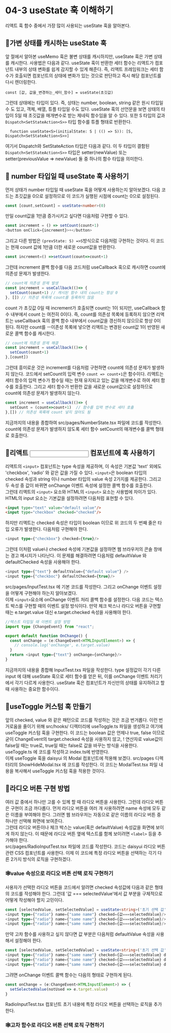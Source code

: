 # 04-3 useState 훅 이해하기
리액트 훅 함수 중에서 가장 많이 사용되는 useState 훅을 알아본다.

## 🎈가변 상태를 캐시하는 useState 훅
앞 절에서 알아본 useMemo 훅은 불변 상태를 캐시하지만, useState 훅은 가변 상태를 캐시한다. 사용법은 다음과 같다.
useState 훅이 반환한 세터 함수는 리액트가 컴포넌트 내부의 상태 변화를 쉽게 감지할 수 있게 해준다. 즉, 리액트 프레임워크는
세터 함수가 호출되면 컴포넌트의 상태에 변화가 있는 것으로 판단하고 즉시 해당 컴포넌트를 다시 렌더링한다.
```
const [값, 값을_변경하는_세터_함수] = useState(초깃값)
```
그런데 상태에는 타입이 있다. 즉, 상태는 number, boolean, string 같은 원시 타입일 수 도 있고, 객체, 배열, 튜플 타입일 수도 있다.
useState 훅의 선언문을 보면 상태의 타입이 S일 때 초깃값을 매개변수로 받는 제네릭 함수임을 알 수 있다. 또한 S 타입의 값과
`Dispatch<SetStateAction<S>>` 타입 함수를 튜플 형태로 반환한다.
```
  function useState<S>(initialState: S | (() => S)): [S, Dispatch<SetStateAction<S>>]
```
여기서 Dispatch와 SetStateAction 타입은 다음과 같다. 이 두 타입이 결함된 `Dispatch<SetStateAction<S>>` 타입은
setter(newValue) 또는 setter(previousValue => newValue) 둘 중 하나의 함수 타입을 의미한다.

## 🎈 number 타입일 때 useState 훅 사용하기
먼저 상태가 number 타입일 때 useState 훅을 어떻게 사용하는지 알아보겠다. 다음 코드는 초깃값을 0으로 설정하므로 이 코드가 실행된 시점에 count는 0으로 설정된다.
```typescript
const [count,setCount] = useState<number>(0)
```
만일 count값을 1만큼 증가시키고 싶다면 다음처럼 구현할 수 있다.
```typescript jsx
const increment = () => setCount(count+1)
<button onClick={increment}>+</button>
```
그리고 다른 방법은 `(prevState: S) =>S`방식으로 다음처럼 구현하는 것이다. 이 코드는 현재 count 값에 1만큼 더한 새로운 count값을 반환한다.
```typescript jsx
const increment=() =>setCount(count=>count+1)
```
그런데 increment 콜백 함수를 다음 코드처럼 useCallback 훅으로 캐시하면 count에 의존성 문제가 발생한다.

```typescript jsx
// count에 의존성 문제 발생
const increment = useCallback(()=> {
  setCount(count+1) // 캐시된 함수 내의 count는 항상 0
}, []) // 의존성 목록에 count를 등록하지 않음
```
count 가 초깃값 0일 때 increment가 호출되면 count는 1이 되지만, useCallback 함수 내부에서 count 는 여전히 0이다.
즉, count를 의존성 목록에 등록하지 않으면 리액트는 useCallback 훅의 콜백 함수 내부에서 count값을 갱신하지 않으므로 항상 0이 된다.
하지만 count를 ㅡ이존성 목록에 넣으면 리액트는 변경된 count값 1이 반영된 새로운 콜백 함수를 캐시한다.
```typescript jsx
// count에 의존성 문제 해결
const increment = useCallback(()=> {
  setCount(count+1)
},[count])
```
그런데 흥미로운 것은 increment를 다음처럼 구현하면 count에 의존성 문제가 발생하지 않는다. 코드에서 setCount의 입력 변수 `count => count+1`은 함수이다.
리액트는 세터 함수의 입력 변수가 함수일 때는 현재 유지되고 있는 값을 매개변수로 하여 세터 함수를 호출한다.
그리고 세터 함수가 반환한 값을 새로운 count값으로 설정하므로 count에 의존성 문제가 발생하지 않는다.
```typescript jsx
const increment = useCallback(()=> {
  setCount = (count=>count+1)  // 함수를 입력 변수로 세터 호출
},[]) // 의존성 목록에 count 넣지 않아도 됨
```
지금까지의 내용을 종합하여 src/pages/NumberState.tsx 파일에 코드를 작성한다. count에 의존성 문제가 발생하지 않도록 세터 함수
setCount의 매개변수를 콜백 형태로 호출한다.

## 🎈리액트 <input> 컴포넌트에 훅 사용하기
리액트의 `<input>` 컴포넌트는 type 속성을 제공하며, 이 속성은 기본값 'text' 외에도 'checkbox', 'radio' 와 같은 값을 가질 수 있다.
`<input>`은 boolean 타입의 checked 속성과 string 이나 number 타입의 value 속성 2가지를 제공한다. 그리고 두 속성 중 값이 바뀌면 onChange 이벤트 속성에 설정한 콜백 함수를 호출한다.  
그런데 리액트의 `<input>` 요소와 HTML의 `<input>` 요소는 사용법에 차이가 있다. HTML의 input 요소는 기본값을 설정하려면 다음처럼 표현할 수 있다.
```html
<input type="text" value="default value"/>
<input type="checkbox" checked="checked"/>
```
하지만 리액트는 checked 속성은 타입이 boolean 이므로 위 코드의 두 번째 줄은 타입 오류가 발생한다. 다음처럼 구현해야 한다.
```typescript jsx
<input type={"checkbox"} checked={true}/> 
```
그런데 이처럼 value나 checked 속성에 기본값을 설정하면 웹 브라우저의 콘솔 창에는 경고 메시지가 나타난다. 이 문제를 해결하려면
다음처럼 defaultValue 와 defaultChecked 속성을 사용해야 한다.
```typescript jsx
<input type={"text"} defaultValue={"default value"} />
<input type={"checkboc"} defaultChecked={true}/>
```
src/pages/InputTest.tsx 에 기본 코드를 작성한다. 그리고 onChange 이벤트 설정을 어떻게 구현해야 하는지 알아보겠다.  
이제 `<input>`요소에 onChange 이벤트 처리 콜백 함수를 설정한다. 다음 코드는 텍스트 박스를 구현할 때의 이벤트 설정 방식이다.
만약 체크 박스나 라디오 버튼을 구현할 때는 e.target.value 대신 e.target.checked 속성을 사용해야 한다.

```typescript jsx
//텍스트 타입일 때 이벤트 설정 방법
import type {ChangeEvent} from "react";

export default function OnChange() {
  const onChange = (e:ChangeEvent<HTMLInputElement>) => {
    // console.log('onChange', e.target.value)
  }
  return <input type={"text"} onChange={onChange}/>
}
```
지금까지의 내용을 종합해 InputTest.txs 파일을 작성한다. type 설정값이 각기 다른 input 에 대해 useState 훅으로 세터 함수를 얻은 뒤,
이를 onChange 이벤트 처리기에서 각기 다르게 사용한다. useState 훅은 컴포넌트가 자신만의 상태를 유지하려고 할 때 사용하는 중요한 함수이다.

## 🎈useToggle 커스텀 훅 만들기
앞의 checked, value 와 같은 패턴으로 코드를 작성하는 것은 조금 번거롭다. 이런 번거로움을 줄이기 위해 src/hooks/ 디렉터리에 useToggle.ts 파일을 생성하고
여기에 useToggle 커스텀 훅을 구현한다. 이 코드는 boolean 값은 언제나 true, false 이므로 굳이 ChangeEvent의 target.checked 속성을 사용하지 않고,
! 연산자로 value값이 false일 때는 true로, true일 때는 false로 값을 바꾸는 방식을 사용한다.  
useToggle.ts 에 코드를 작성하고 index.ts에 반영한다.  
이제 useToggle 훅을 daisyui 의 Modal 컴포넌트에 적용해 보겠다. src/pages 디렉터리의 ShowHideModal.tsx 에 코드를 작성한다.
이 코드는 ModalTest.tsx 파일 내용을 복사해서 useToggle 커스텀 훅을 적용한 것이다. 

## 🎈라디오 버튼 구현 방법
여러 값 중에서 하나만 고를 수 있께 할 때 라디오 버튼을 사용한다. 그런데 라디오 버튼은 구현이 조금 까다롭다. 먼저 라디오 버튼을 여러 개 사용하려면
name 속성에 모두 같은 이름을 부여해야 한다. 그러면 웹 브라우저는 자동으로 같은 이름의 라디오 버튼 중 하나만 선택해 화면에 보여준다.  
그런데 라디오 버튼이나 체크 박스는 value(혹은 defaultValue) 속성값을 화면에 보이게 하지 않는다. 이 때문에 라디오 버튼 옆에 텍스트를 함께 보이려면
`<label>` 등을 추가해야 한다.  
src/pages/RadioInputTest.tsx 파일에 코드를 작성한다. 코드는 daisyui 라디오 버튼 관련 CSS 컴포넌트를 사용한다. 이제 이 코드에 특정 라디오 버튼을 선택하는
각기 다른 2가지 방식의 로직을 구현하겠다.

### 🕸️value 속성으로 라디오 버튼 선택 로직 구현하기
사용자가 선택한 라디오 버튼을 코드에서 알려면 checked 속성값에 다음과 같은 형태의 코드를 작성해야 한다. 그런데 '값 === selectedValue'에서
값 부분을 구체적으로 어떻게 작성해야 할지 고민이다.
```typescript jsx
const [selectedValue, setSelectedValue] = useState<string>('초기 선택 값')
<input type={"radio"} name={"same name"} checked={값===selectedValue}/>
<input type={"radio"} name={"same name"} checked={값===selectedValue}/>
<input type={"radio"} name={"same name"} checked={값===selectedValue}/>
```
만약 고차 함수를 사용하고 싶지 않다면 값 부분은 다음처럼 defaultValue 속성을 사용해서 설정해야 한다.
```typescript jsx
const [selectedValue, setSelectedValue] = useState<string>('초기 선택 값')
<input type={"radio"} name={"same name"} checked={값===selectedValue} defaultValue='값1' />
<input type={"radio"} name={"same name"} checked={값===selectedValue} defaultValue='값2' />
<input type={"radio"} name={"same name"} checked={값===selectedValue} defaultValue='값3' />
```
그려면 onChange 이벤트 콜백 함수는 다음의 형태로 구현하게 된다.
```typescript jsx
const onChange = (e:ChangeEvent<HTMLInputElement>) => {
  setSelectedValue(notUsed => e.target.value)
}
```
RadioInputTest.tsx 컴포넌트 초기 내용에 특정 라디오 버튼을 선택하는 로직을 추가한다.

### 🕸️고차 함수로 라디오 버튼 선택 로직 구현하기

